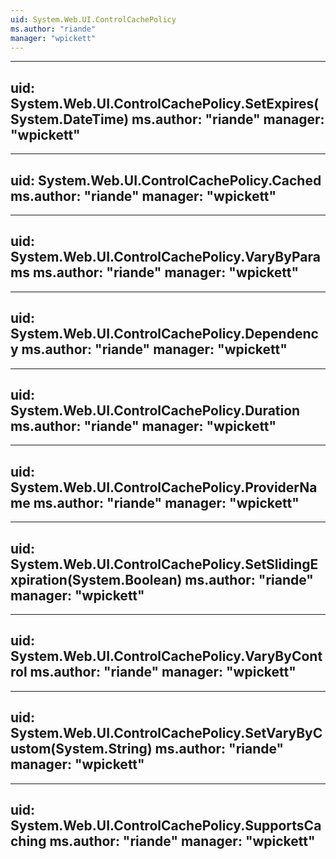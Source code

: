 ```yaml
---
uid: System.Web.UI.ControlCachePolicy
ms.author: "riande"
manager: "wpickett"
---
```


---
uid: System.Web.UI.ControlCachePolicy.SetExpires(System.DateTime)
ms.author: "riande"
manager: "wpickett"
---

---
uid: System.Web.UI.ControlCachePolicy.Cached
ms.author: "riande"
manager: "wpickett"
---

---
uid: System.Web.UI.ControlCachePolicy.VaryByParams
ms.author: "riande"
manager: "wpickett"
---

---
uid: System.Web.UI.ControlCachePolicy.Dependency
ms.author: "riande"
manager: "wpickett"
---

---
uid: System.Web.UI.ControlCachePolicy.Duration
ms.author: "riande"
manager: "wpickett"
---

---
uid: System.Web.UI.ControlCachePolicy.ProviderName
ms.author: "riande"
manager: "wpickett"
---

---
uid: System.Web.UI.ControlCachePolicy.SetSlidingExpiration(System.Boolean)
ms.author: "riande"
manager: "wpickett"
---

---
uid: System.Web.UI.ControlCachePolicy.VaryByControl
ms.author: "riande"
manager: "wpickett"
---

---
uid: System.Web.UI.ControlCachePolicy.SetVaryByCustom(System.String)
ms.author: "riande"
manager: "wpickett"
---

---
uid: System.Web.UI.ControlCachePolicy.SupportsCaching
ms.author: "riande"
manager: "wpickett"
---
